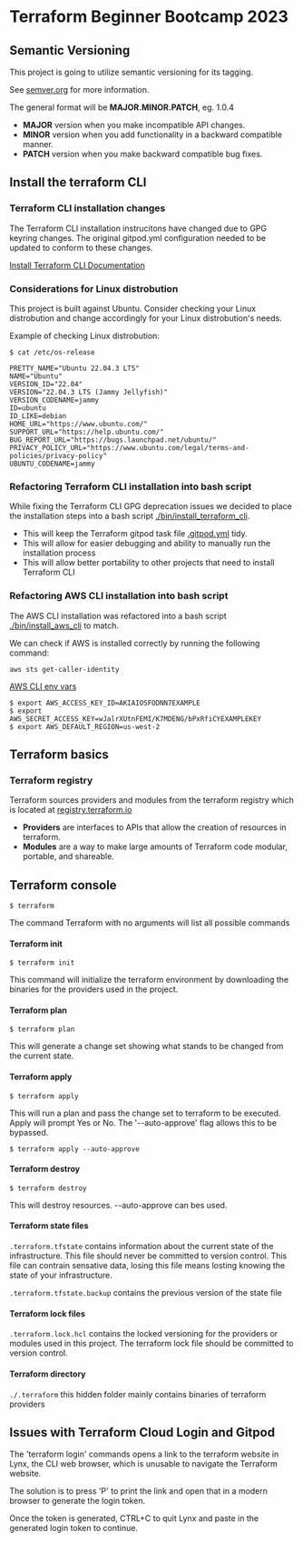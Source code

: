 # Terraform Beginner Bootcamp 2023

## Semantic Versioning

This project is going to utilize semantic versioning for its tagging. 

See [semver.org](https://semver.org/) for more information.

The general format will be **MAJOR.MINOR.PATCH**, eg. 1.0.4

- **MAJOR** version when you make incompatible API changes.
- **MINOR** version when you add functionality in a backward compatible manner.
- **PATCH** version when you make backward compatible bug fixes.

## Install the terraform CLI

### Terraform CLI installation changes

The Terraform CLI installation instrucitons have changed due to GPG keyring changes. The original gitpod.yml configuration needed to be updated to conform to these changes.

[Install Terraform CLI Documentation](https://developer.hashicorp.com/terraform/tutorials/aws-get-started/install-cli)

### Considerations for Linux distrobution

This project is built against Ubuntu. 
Consider checking your Linux distrobution and change accordingly for your Linux distrobution's needs. 

Example of checking Linux distrobution:
```
$ cat /etc/os-release 

PRETTY_NAME="Ubuntu 22.04.3 LTS"
NAME="Ubuntu"
VERSION_ID="22.04"
VERSION="22.04.3 LTS (Jammy Jellyfish)"
VERSION_CODENAME=jammy
ID=ubuntu
ID_LIKE=debian
HOME_URL="https://www.ubuntu.com/"
SUPPORT_URL="https://help.ubuntu.com/"
BUG_REPORT_URL="https://bugs.launchpad.net/ubuntu/"
PRIVACY_POLICY_URL="https://www.ubuntu.com/legal/terms-and-policies/privacy-policy"
UBUNTU_CODENAME=jammy
```

### Refactoring Terraform CLI installation into bash script

While fixing the Terraform CLI GPG deprecation issues we decided to place the installation steps into a bash script [./bin/install_terraform_cli](./bin/install_terraform_cli). 

- This will keep the Terraform gitpod task file [.gitpod.yml](./.gitpod.yml) tidy.
- This will allow for easier debugging and ability to manually run the installation process
- This will allow better portability to other projects that need to install Terraform CLI

### Refactoring AWS CLI installation into bash script 

The AWS CLI installation was refactored into a bash script [./bin/install_aws_cli](./bin/install_aws_cli) to match.

We can check if AWS is installed correctly by running the following command:
```
aws sts get-caller-identity
```

[AWS CLI env vars](https://docs.aws.amazon.com/cli/latest/userguide/cli-configure-envvars.html)
```
$ export AWS_ACCESS_KEY_ID=AKIAIOSFODNN7EXAMPLE
$ export AWS_SECRET_ACCESS_KEY=wJalrXUtnFEMI/K7MDENG/bPxRfiCYEXAMPLEKEY
$ export AWS_DEFAULT_REGION=us-west-2
```

## Terraform basics

### Terraform registry

Terraform sources providers and modules from the terraform registry which is located at [registry.terraform.io](https://registry.terraform.io)

- **Providers** are interfaces to APIs that allow the creation of resources in terraform.
- **Modules** are a way to make large amounts of Terraform code modular, portable, and shareable.

## Terraform console

```
$ terraform
```
The command Terraform with no arguments will list all possible commands

#### Terraform init

```
$ terraform init
```

This command will initialize the terraform environment by downloading the binaries for the providers used in the project.

#### Terraform plan

```
$ terraform plan
```

This will generate a change set showing what stands to be changed from the current state.

#### Terraform apply

```
$ terraform apply
```

This will run a plan and pass the change set to terraform to be executed. Apply will prompt Yes or No. The '--auto-approve' flag allows this to be bypassed.

```
$ terraform apply --auto-approve
```
#### Terraform destroy
```
$ terraform destroy
```
This will destroy resources. --auto-approve can bes used. 

#### Terraform state files

`.terraform.tfstate` contains information about the current state of the infrastructure. This file should never be committed to version control. This file can contrain sensative data, losing this file means losting knowing the state of your infrastructure. 

`.terraform.tfstate.backup` contains the previous version of the state file

#### Terraform lock files

`.terraform.lock.hcl` contains the locked versioning for the providers or modules used in this project. The terraform lock file should be committed to version control. 

#### Terraform directory

`./.terraform` this hidden folder mainly contains binaries of terraform providers

## Issues with Terraform Cloud Login and Gitpod
The 'terraform login' commands opens a link to the terraform website in Lynx, the CLI web browser, which is unusable to navigate the Terraform website.

The solution is to press 'P' to print the link and open that in a modern browser to generate the login token.

Once the token is generated, CTRL+C to quit Lynx and paste in the generated login token to continue. 

